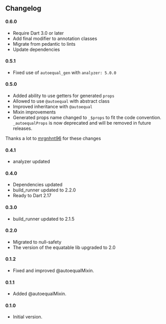 ## Changelog

#### 0.6.0

- Require Dart 3.0 or later
- Add final modifier to annotation classes
- Migrate from pedantic to lints
- Update dependencies

#### 0.5.1

- Fixed use of `autoequal_gen` with `analyzer: 5.0.0`

#### 0.5.0

- Added ability to use getters for generated `props`
- Allowed to use `@autoequal` with abstract class
- Improved inheritance with `@autoequal`
- Mixin improvements
- Generated props name changed to `_$props` to fit the code convention. `_autoequalProps` is now deprecated and will be
  removed in future releases.

Thanks a lot to [mrgnhnt96](https://github.com/mrgnhnt96) for these changes

#### 0.4.1

- analyzer updated

#### 0.4.0

- Dependencies updated
- build_runner updated to 2.2.0
- Ready to Dart 2.17

#### 0.3.0

- build_runner updated to 2.1.5

#### 0.2.0

- Migrated to null-safety
- The version of the equatable lib upgraded to 2.0

#### 0.1.2

- Fixed and improved @autoequalMixin.

#### 0.1.1

- Added @autoequalMixin.

#### 0.1.0

- Initial version.

